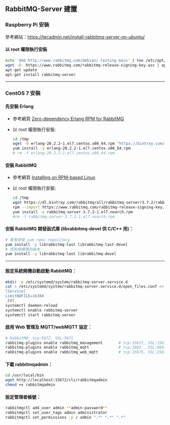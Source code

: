 ## RabbitMQ-Server 建置


### Raspberry Pi 安裝

參考網站：https://tecadmin.net/install-rabbitmq-server-on-ubuntu/

#### 以 root 權限執行安裝
```sh
echo 'deb http://www.rabbitmq.com/debian/ testing main' | tee /etc/apt/sources.list.d/rabbitmq.list
wget -O- https://www.rabbitmq.com/rabbitmq-release-signing-key.asc | apt-key add -
apt-get update
apt-get install rabbitmq-server
```

---

### CentOS 7 安裝

#### 先安裝 Erlang

* 參考網頁 [Zero-dependency Erlang RPM for RabbitMQ](https://github.com/rabbitmq/erlang-rpm)

* 以 root 權限執行安裝:
    ```sh
    cd /tmp
    wget -O erlang-20.2.2-1.el7.centos.x86_64.rpm "https://bintray.com/rabbitmq/rpm/download_file?file_path=erlang%2F20%2Fel%2F7%2Fx86_64%2Ferlang-20.2.2-1.el7.centos.x86_64.rpm"
    yum install -y erlang-20.2.2-1.el7.centos.x86_64.rpm
    # rm -f erlang-20.2.2-1.el7.centos.x86_64.rpm
    ```

#### 安裝 RabbitMQ

* 參考網頁 [Installing on RPM-based Linux](https://www.rabbitmq.com/install-rpm.html)

* 以 root 權限執行安裝:
    ```sh
    cd /tmp
    wget https://dl.bintray.com/rabbitmq/all/rabbitmq-server/3.7.2/rabbitmq-server-3.7.2-1.el7.noarch.rpm
    rpm --import https://www.rabbitmq.com/rabbitmq-release-signing-key.asc
    yum install -y rabbitmq-server-3.7.2-1.el7.noarch.rpm
    #rm -f rabbitmq-server-3.7.2-1.el7.noarch.rpm
    ```

#### 安裝 RabbitMQ 開發函式庫 (librabbitmq-devel 供 C/C++ 用)：
```sh
# 若有安裝 yum remi repository
yum install -y librabbitmq-last librabbitmq-last-devel
# 否則用標準的版本
yum install -y librabbitmq-last librabbitmq-devel
```

---

#### 設定系統開機自動啟動 RabbitMQ：
```sh
mkdir -p /etc/systemd/system/rabbitmq-server.service.d
cat > /etc/systemd/system/rabbitmq-server.service.d/open_files.conf << _EOT_
[Service]
LimitNOFILE=16384
_EOT_
systemctl daemon-reload
systemctl enable rabbitmq-server
systemctl start rabbitmq-server
```

#### 啟用 Web 管理及 MQTT/webMQTT 協定：
```sh
# RabbitMQ: tcp:5672, SSL:5671
rabbitmq-plugins enable rabbitmq_management       # tcp:15672, SSL:15671
rabbitmq-plugins enable rabbitmq_mqtt             # tcp:1883 , SSL:8883
rabbitmq-plugins enable rabbitmq_web_mqtt         # tcp:15675, SSL:15674
```

#### 下載 rabbitmqadmin：
```sh
cd /usr/local/bin
wget http://localhost:15672/cli/rabbitmqadmin
chmod +x rabbitmqadmin
```

#### 設定管理者帳號：
```sh
rabbitmqctl add_user admin **admin-password**
rabbitmqctl set_user_tags admin administrator
rabbitmqctl set_permissions -p / admin ".*" ".*" ".*"
```
